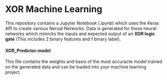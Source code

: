 # XOR Machine Learning #
This repository contains a Jupyter Notebook (.ipynb) which uses the Keras API to create various Nerual Networks. Data is generated for these neural networks which mimicks the inputs and expected output of an **XOR logic gate** (This includes 2 binary features and 1 binary label).


#### XOR_Predictor.model ####
This file contains the weights and basis of the most accuracte model trained on the generated data and can be loaded into your machine    learning project.
